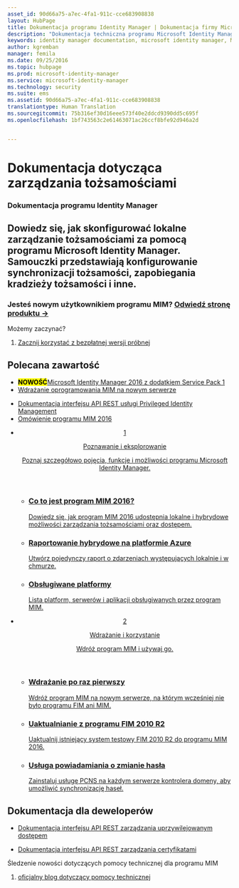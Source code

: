```yaml
---
asset_id: 90d66a75-a7ec-4fa1-911c-cce683908838
layout: HubPage
title: Dokumentacja programu Identity Manager | Dokumentacja firmy Microsoft
description: "Dokumentacja techniczna programu Microsoft Identity Manager — lokalne zarządzanie tożsamościami i dostępem"
keywords: identity manager documentation, microsoft identity manager, MIM
author: kgremban
manager: femila
ms.date: 09/25/2016
ms.topic: hubpage
ms.prod: microsoft-identity-manager
ms.service: microsoft-identity-manager
ms.technology: security
ms.suite: ems
ms.assetid: 90d66a75-a7ec-4fa1-911c-cce683908838
translationtype: Human Translation
ms.sourcegitcommit: 75b316ef30d16eee573f40e2ddcd9390dd5c695f
ms.openlocfilehash: 1bf743563c2e61463071ac26ccf8bfe92d946a2d


---
```

# Dokumentacja dotycząca zarządzania tożsamościami
<article id="main">
    <section id="hero-content">
      <h1>Dokumentacja programu Identity Manager</h1>
      <h2>Dowiedz się, jak skonfigurować lokalne zarządzanie tożsamościami za pomocą programu Microsoft Identity Manager. Samouczki przedstawiają konfigurowanie synchronizacji tożsamości, zapobiegania kradzieży tożsamości i inne.</h2>
      <h3>Jesteś nowym użytkownikiem programu MIM? <a href="http://go.microsoft.com/fwlink/?LinkId=816853" target="\_blank">Odwiedź stronę produktu &rarr;</a></h3>     
    </section>
    <aside class="alert section-border">
      <p>Możemy zaczynać?</p>
      <ol class="action-list">
        <li><a href="https://www.microsoft.com/evalcenter/evaluate-microsoft-identity-manager-2016" target="\_blank" class="button-bordered button-translucent">Zacznij korzystać z bezpłatnej wersji próbnej</a></li>
      </ol>
    </aside>
    <section id="featured" class="container">
      <h2 class="section-heading"><span class="icon icon-warning"></span> Polecana zawartość</h2>
      <div class="features row">
        <ul class="column column-half">
          <li><mark><b>NOWOŚĆ</b></mark><a href="/microsoft-identity-manager/understand-explore/microsoft-identity-manager-2016-sp1-release-notes">Microsoft Identity Manager 2016 z dodatkiem Service Pack 1</a></li>
          <li><a href="/microsoft-identity-manager/deploy-use/microsoft-identity-manager-deploy">Wdrażanie oprogramowania MIM na nowym serwerze</a></li>
        </ul>
        <ul class="column column-half">
          <li><a href="/microsoft-identity-manager/reference/privileged-access-management-rest-api-reference">Dokumentacja interfejsu API REST usługi Privileged Identity Management</a></li>
          <li><a href="/microsoft-identity-manager/understand-explore/microsoft-identity-manager-2016">Omówienie programu MIM 2016</a></li>
        </ul>
      </div>
    </section>
    <div id="journeys">
      <section class="container">
        <ul class="journeys-list">
          <li class="journey-step">
            <header class="journey-step-header row">
              <a href="/microsoft-identity-manager/understand-explore/microsoft-identity-manager-2016">
                <div class="title column-third">
                  <span class="step-number">1</span>
                  <p>Poznawanie i eksplorowanie</p>
                </div>
                <p class="description column-two-thirds">Poznaj szczegółowo pojęcia, funkcje i możliwości programu Microsoft Identity Manager.
                </p>
              </a>
            </header>
            <section class="journey-step-elements content">
              <ul class="row">
                <li class="column-third">
                  <a href="/microsoft-identity-manager/understand-explore/microsoft-identity-manager-2016">
                    <h3>Co to jest program MIM 2016?</h3>
                    <p>Dowiedz się, jak program MIM 2016 udostępnia lokalne i hybrydowe możliwości zarządzania tożsamościami oraz dostępem.</p>
                  </a>
                </li>
                <li class="column-third">
                  <a href="/microsoft-identity-manager/understand-explore/identity-manager-hybrid-reporting-azure">
                    <h3>Raportowanie hybrydowe na platformie Azure</h3>
                    <p>Utwórz pojedynczy raport o zdarzeniach występujących lokalnie i w chmurze.</p>
                  </a>
                </li>
                <li class="column-third">
                  <a href="/microsoft-identity-manager/plan-design/microsoft-identity-manager-2016-supported-platforms">
                    <h3>Obsługiwane platformy</h3>
                    <p>Lista platform, serwerów i aplikacji obsługiwanych przez program MIM.</p>
                  </a>
                </li>
              </ul>
            </section>
          </li>
          <li class="journey-step">
            <header class="journey-step-header row">
              <a href="/microsoft-identity-manager/deploy-use/microsoft-identity-manager-deploy">
                <div class="title column-third">
                  <span class="step-number">2</span>
                  <p>Wdrażanie i korzystanie</p>
                </div>
                <p class="description column-two-thirds">Wdróż program MIM i używaj go.
                </p>
              </a>
            </header>
            <section class="journey-step-elements content">
              <ul class="row">
                <li class="column-third">
                  <a href="/microsoft-identity-manager/deploy-use/microsoft-identity-manager-deploy">
                    <h3>Wdrażanie po raz pierwszy</h3>
                    <p>Wdróż program MIM na nowym serwerze, na którym wcześniej nie było programu FIM ani MIM.</p>
                  </a>
                </li>
                <li class="column-third">
                  <a href="/microsoft-identity-manager/deploy-use/microsoft-identity-manager-2016-upgrade-from-fim-2010-R2">
                    <h3>Uaktualnianie z programu FIM 2010 R2</h3>
                    <p>Uaktualnij istniejący system testowy FIM 2010 R2 do programu MIM 2016.</p>
                  </a>
                </li>
                <li class="column-third">
                  <a href="/microsoft-identity-manager/deploy-use/deploying-mim-password-change-notification-service-on-domain-controller">
                    <h3>Usługa powiadamiania o zmianie hasła</h3>
                    <p>Zainstaluj usługę PCNS na każdym serwerze kontrolera domeny, aby umożliwić synchronizację haseł.</p>
                  </a>
                </li>
              </ul>
            </section>
          </li>
        </ul>
      </section>
    </div>
    <div class="section-border">
      <section class="resources container">
        <h2 class="section-heading"><span class="icon icon-options"></span> Dokumentacja dla deweloperów</h2>
        <div class="resource-list row">
          <ul class="column-half">
            <li><a href="/microsoft-identity-manager/reference/privileged-access-management-rest-api-reference">Dokumentacja interfejsu API REST zarządzania uprzywilejowanym dostępem</a></li>
          </ul>
          <ul class="column-half">
            <li><a href="/microsoft-identity-manager/reference/certificate-management-rest-api-reference">Dokumentacja interfejsu API REST zarządzania certyfikatami</a></li>
          </ul>
        </div>
      </section>
    </div>
    <aside class="alert alert-social">
      <p>Śledzenie nowości dotyczących pomocy technicznej dla programu MIM</p>
      <ol class="action-list">
        <li><a href="https://blogs.technet.microsoft.com/iamsupport/" target="\_blank" class="button-bordered button-translucent">oficjalny blog dotyczący pomocy technicznej</a></li>
      </ol>
    </aside>
</article>



<!--HONumber=Sep16_HO4-->


